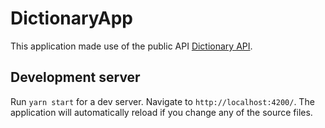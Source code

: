 # DictionaryApp

This application made use of the public API [Dictionary API](https://dictionaryapi.dev/).

## Development server

Run `yarn start` for a dev server. Navigate to `http://localhost:4200/`. The application will automatically reload if you change any of the source files.
